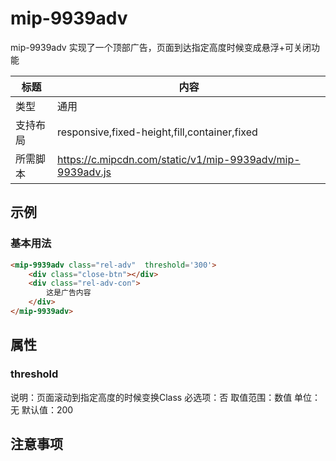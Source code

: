 # mip-9939adv

mip-9939adv 实现了一个顶部广告，页面到达指定高度时候变成悬浮+可关闭功能

标题|内容
----|----
类型|通用
支持布局|responsive,fixed-height,fill,container,fixed
所需脚本|https://c.mipcdn.com/static/v1/mip-9939adv/mip-9939adv.js

## 示例

### 基本用法

```html
<mip-9939adv class="rel-adv"  threshold='300'>
	<div class="close-btn"></div>
	<div class="rel-adv-con">
		这是广告内容
	</div>
</mip-9939adv>
```

## 属性

### threshold

说明：页面滚动到指定高度的时候变换Class
必选项：否
取值范围：数值 
单位：无
默认值：200

## 注意事项


